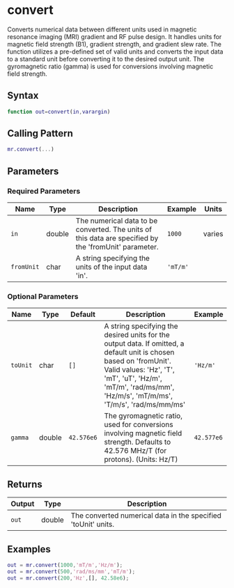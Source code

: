 # convert

Converts numerical data between different units used in magnetic resonance imaging (MRI) gradient and RF pulse design.  It handles units for magnetic field strength (B1), gradient strength, and gradient slew rate.  The function utilizes a pre-defined set of valid units and converts the input data to a standard unit before converting it to the desired output unit. The gyromagnetic ratio (gamma) is used for conversions involving magnetic field strength.

## Syntax

```matlab
function out=convert(in,varargin)
```

## Calling Pattern

```matlab
mr.convert(...)
```

## Parameters

### Required Parameters

| Name | Type | Description | Example | Units |
|------|------|-------------|---------|-------|
| `in` | double | The numerical data to be converted. The units of this data are specified by the 'fromUnit' parameter. | `1000` | varies |
| `fromUnit` | char | A string specifying the units of the input data 'in'. | `'mT/m'` |  |

### Optional Parameters

| Name | Type | Default | Description | Example |
|------|------|---------|-------------|---------|
| `toUnit` | char | `[]` | A string specifying the desired units for the output data. If omitted, a default unit is chosen based on 'fromUnit'. Valid values: 'Hz', 'T', 'mT', 'uT', 'Hz/m', 'mT/m', 'rad/ms/mm', 'Hz/m/s', 'mT/m/ms', 'T/m/s', 'rad/ms/mm/ms' | `'Hz/m'` |
| `gamma` | double | `42.576e6` | The gyromagnetic ratio, used for conversions involving magnetic field strength. Defaults to 42.576 MHz/T (for protons). (Units: Hz/T) | `42.577e6` |

## Returns

| Output | Type | Description |
|--------|------|-------------|
| `out` | double | The converted numerical data in the specified 'toUnit' units. |

## Examples

```matlab
out = mr.convert(1000,'mT/m','Hz/m');
out = mr.convert(500,'rad/ms/mm','mT/m');
out = mr.convert(200,'Hz',[], 42.58e6);
```
